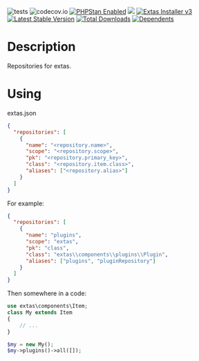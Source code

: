 ![tests](https://github.com/jeyroik/extas-repositories/workflows/PHP%20Composer/badge.svg?branch=master&event=push)
![codecov.io](https://codecov.io/gh/jeyroik/extas-repositories/coverage.svg?branch=master)
<a href="https://github.com/phpstan/phpstan"><img src="https://img.shields.io/badge/PHPStan-enabled-brightgreen.svg?style=flat" alt="PHPStan Enabled"></a>
<a href="https://codeclimate.com/github/jeyroik/extas-repositories/maintainability"><img src="https://api.codeclimate.com/v1/badges/e6ca91a1616f3c4449dd/maintainability" /></a>
<a href="https://github.com/jeyroik/extas-installer/" title="Extas Installer v3"><img alt="Extas Installer v3" src="https://img.shields.io/badge/installer-v3-green"></a>
[![Latest Stable Version](https://poser.pugx.org/jeyroik/extas-repositories/v)](//packagist.org/packages/jeyroik/extas-q-crawlers)
[![Total Downloads](https://poser.pugx.org/jeyroik/extas-repositories/downloads)](//packagist.org/packages/jeyroik/extas-q-crawlers)
[![Dependents](https://poser.pugx.org/jeyroik/extas-repositories/dependents)](//packagist.org/packages/jeyroik/extas-q-crawlers)

# Description

Repositories for extas.

# Using

extas.json

```json
{
  "repositories": [
    {
      "name": "<repository.name>",
      "scope": "<repository.scope>",
      "pk": "<repository.primary_key>",
      "class": "<repository.item.class>",
      "aliases": ["<repository.alias>"]
    }
  ]
}
```

For example:

```json
{
  "repositories": [
    {
      "name": "plugins",
      "scope": "extas",
      "pk": "class",
      "class": "extas\\components\\plugins\\Plugin",
      "aliases": ["plugins", "pluginRepository"]
    }
  ]
}
```

Then somewhere in a code:

```php
use extas\components\Item;
class My extends Item
{
    // ...
}

$my = new My();
$my->plugins()->all([]); 
``` 